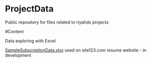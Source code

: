 # ProjectData

Public repository for files related to riyahds projects

#Content

Data exploring with Excel

[SampleSubscriptionData.xlsx](https://github.com/riyahds/ProjectData/blob/main/SampleSubscriptionData.xlsx) used on site123.com resume website - in development
